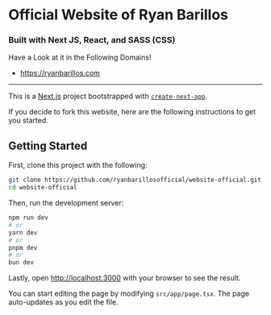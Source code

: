 # Official Website of Ryan Barillos
### Built with Next JS, React, and SASS (CSS)

Have a Look at it in the Following Domains!
- https://ryanbarillos.com

---

This is a [Next.js](https://nextjs.org/) project bootstrapped with [`create-next-app`](https://github.com/vercel/next.js/tree/canary/packages/create-next-app).

If you decide to fork this website, here are the following instructions to get you started.


## Getting Started
First, clone this project with the following:

```bash
git clone https://github.com/ryanbarillosofficial/website-official.git
cd website-official
```

Then, run the development server:

```bash
npm run dev
# or
yarn dev
# or
pnpm dev
# or
bun dev
```

Lastly, open [http://localhost:3000](http://localhost:3000) with your browser to see the result.

You can start editing the page by modifying `src/app/page.tsx`. The page auto-updates as you edit the file.